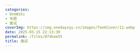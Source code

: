 ```yaml
---
categories:
- OneWiki
- 专题
- 面试
coverImg: https://img.onedayxyy.cn/images/TeekCover/11.webp
date: 2025-03-15 22:13:39
permalink: /files/074bae55
title: 面试
---
```

